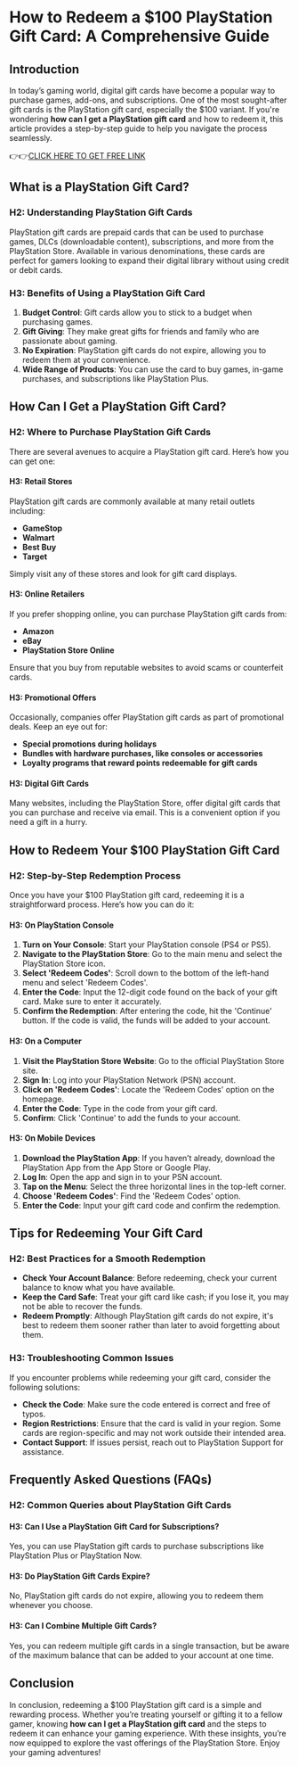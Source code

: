 
# How to Redeem a $100 PlayStation Gift Card: A Comprehensive Guide

## Introduction

In today’s gaming world, digital gift cards have become a popular way to purchase games, add-ons, and subscriptions. One of the most sought-after gift cards is the PlayStation gift card, especially the $100 variant. If you're wondering **how can I get a PlayStation gift card** and how to redeem it, this article provides a step-by-step guide to help you navigate the process seamlessly. 

👉👉[CLICK HERE TO GET FREE LINK](https://todaylink.site/freegiftcard/)

## What is a PlayStation Gift Card?

### H2: Understanding PlayStation Gift Cards

PlayStation gift cards are prepaid cards that can be used to purchase games, DLCs (downloadable content), subscriptions, and more from the PlayStation Store. Available in various denominations, these cards are perfect for gamers looking to expand their digital library without using credit or debit cards.

### H3: Benefits of Using a PlayStation Gift Card

1. **Budget Control**: Gift cards allow you to stick to a budget when purchasing games.
2. **Gift Giving**: They make great gifts for friends and family who are passionate about gaming.
3. **No Expiration**: PlayStation gift cards do not expire, allowing you to redeem them at your convenience.
4. **Wide Range of Products**: You can use the card to buy games, in-game purchases, and subscriptions like PlayStation Plus.

## How Can I Get a PlayStation Gift Card?

### H2: Where to Purchase PlayStation Gift Cards

There are several avenues to acquire a PlayStation gift card. Here’s how you can get one:

#### H3: Retail Stores

PlayStation gift cards are commonly available at many retail outlets including:

- **GameStop**
- **Walmart**
- **Best Buy**
- **Target**

Simply visit any of these stores and look for gift card displays.

#### H3: Online Retailers

If you prefer shopping online, you can purchase PlayStation gift cards from:

- **Amazon**
- **eBay**
- **PlayStation Store Online**

Ensure that you buy from reputable websites to avoid scams or counterfeit cards.

#### H3: Promotional Offers

Occasionally, companies offer PlayStation gift cards as part of promotional deals. Keep an eye out for:

- **Special promotions during holidays**
- **Bundles with hardware purchases, like consoles or accessories**
- **Loyalty programs that reward points redeemable for gift cards**

#### H3: Digital Gift Cards

Many websites, including the PlayStation Store, offer digital gift cards that you can purchase and receive via email. This is a convenient option if you need a gift in a hurry.

## How to Redeem Your $100 PlayStation Gift Card

### H2: Step-by-Step Redemption Process

Once you have your $100 PlayStation gift card, redeeming it is a straightforward process. Here’s how you can do it:

#### H3: On PlayStation Console

1. **Turn on Your Console**: Start your PlayStation console (PS4 or PS5).
2. **Navigate to the PlayStation Store**: Go to the main menu and select the PlayStation Store icon.
3. **Select 'Redeem Codes'**: Scroll down to the bottom of the left-hand menu and select 'Redeem Codes'.
4. **Enter the Code**: Input the 12-digit code found on the back of your gift card. Make sure to enter it accurately.
5. **Confirm the Redemption**: After entering the code, hit the 'Continue' button. If the code is valid, the funds will be added to your account.

#### H3: On a Computer

1. **Visit the PlayStation Store Website**: Go to the official PlayStation Store site.
2. **Sign In**: Log into your PlayStation Network (PSN) account.
3. **Click on 'Redeem Codes'**: Locate the 'Redeem Codes' option on the homepage.
4. **Enter the Code**: Type in the code from your gift card.
5. **Confirm**: Click 'Continue' to add the funds to your account.

#### H3: On Mobile Devices

1. **Download the PlayStation App**: If you haven’t already, download the PlayStation App from the App Store or Google Play.
2. **Log In**: Open the app and sign in to your PSN account.
3. **Tap on the Menu**: Select the three horizontal lines in the top-left corner.
4. **Choose 'Redeem Codes'**: Find the 'Redeem Codes' option.
5. **Enter the Code**: Input your gift card code and confirm the redemption.

## Tips for Redeeming Your Gift Card

### H2: Best Practices for a Smooth Redemption

- **Check Your Account Balance**: Before redeeming, check your current balance to know what you have available.
- **Keep the Card Safe**: Treat your gift card like cash; if you lose it, you may not be able to recover the funds.
- **Redeem Promptly**: Although PlayStation gift cards do not expire, it's best to redeem them sooner rather than later to avoid forgetting about them.

### H3: Troubleshooting Common Issues

If you encounter problems while redeeming your gift card, consider the following solutions:

- **Check the Code**: Make sure the code entered is correct and free of typos.
- **Region Restrictions**: Ensure that the card is valid in your region. Some cards are region-specific and may not work outside their intended area.
- **Contact Support**: If issues persist, reach out to PlayStation Support for assistance.

## Frequently Asked Questions (FAQs)

### H2: Common Queries about PlayStation Gift Cards

#### H3: Can I Use a PlayStation Gift Card for Subscriptions?

Yes, you can use PlayStation gift cards to purchase subscriptions like PlayStation Plus or PlayStation Now.

#### H3: Do PlayStation Gift Cards Expire?

No, PlayStation gift cards do not expire, allowing you to redeem them whenever you choose.

#### H3: Can I Combine Multiple Gift Cards?

Yes, you can redeem multiple gift cards in a single transaction, but be aware of the maximum balance that can be added to your account at one time.

## Conclusion

In conclusion, redeeming a $100 PlayStation gift card is a simple and rewarding process. Whether you’re treating yourself or gifting it to a fellow gamer, knowing **how can I get a PlayStation gift card** and the steps to redeem it can enhance your gaming experience. With these insights, you’re now equipped to explore the vast offerings of the PlayStation Store. Enjoy your gaming adventures!
